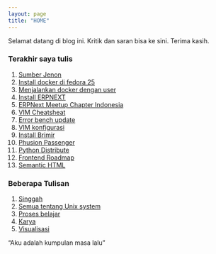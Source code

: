 ```yaml
---
layout: page
title: "HOME"
---
```


Selamat datang di blog ini. Kritik dan saran bisa ke sini. Terima kasih.

### Terakhir saya tulis 

1. [Sumber Jenon](/singgah/sumberjenon)
2. [Install docker di fedora 25](/unix/install-docker)
3. [Menjalankan docker dengan user](/unix/request-error)
4. [Install ERPNEXT](/ngangsukaweruh/install-erpnext)
5. [ERPNext Meetup Chapter Indonesia](/singgah/ERPNextmeetup)
6. [VIM Cheatsheat](/ngangsukaweruh/vim-cheatshit)
7. [Error bench update](/unix/request-error)
8. [VIM konfigurasi](/ngangsukaweruh/vim-config)
9. [Install Brimir](/unix/brimir-on-centos-7)
10. [Phusion Passenger](/unix/Install-Phusion-Passenger)
11. [Python Distribute](/python/python-distribute-application)
12. [Frontend Roadmap](/ngangsukaweruh/roadmap-frontend)
13. [Semantic HTML](/ngangsukaweruh/write-semantic-html)

### Beberapa Tulisan

1. [Singgah](/singgah)
2. [Semua tentang Unix system](/unix)
3. [Proses belajar](/ngangsukaweruh)
4. [Karya](/karya)
5. [Visualisasi](/visualisasi)















<div id="quote">
	<div class="inner">
		<div id="blockquote">
		    “Aku adalah kumpulan masa lalu”
		</div>
	</div>
</div>
